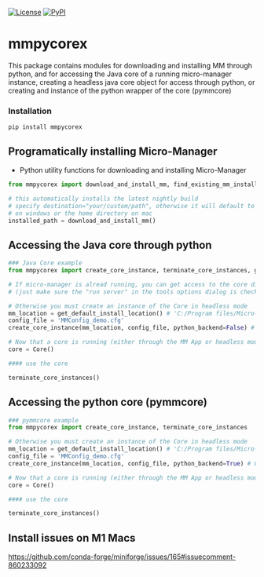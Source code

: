[![License](https://img.shields.io/pypi/l/mmpycorex.svg)](https://github.com/micro-manager/mmpycorex/raw/master/LICENSE)
[![PyPI](https://img.shields.io/pypi/v/mmpycorex.svg)](https://pypi.org/project/mmpycorex)

# mmpycorex

This package contains modules for downloading and installing MM through python, and for accessing the Java core of
a running micro-manager instance, creating a headless java core object for access through python, or creating and instance of
the python wrapper of the core (pymmcore)

### Installation

`pip install mmpycorex`

## Programatically installing Micro-Manager
- Python utility functions for downloading and installing Micro-Manager
```python
from mmpycorex import download_and_install_mm, find_existing_mm_install

# this automatically installs the latest nightly build
# specify destination="your/custom/path", otherwise it will default to 'C:/Program files/Micro-Manager/'
# on windows or the home directory on mac
installed_path = download_and_install_mm()
```

## Accessing the Java core through python
```python
### Java Core example
from mmpycorex import create_core_instance, terminate_core_instances, get_default_install_location

# If micro-manager is alread running, you can get access to the core directly
# (just make sure the "run server" in the tools options dialog is checked)

# Otherwise you must create an instance of the Core in headless mode
mm_location = get_default_install_location() # 'C:/Program files/Micro-Manager/'
config_file = 'MMConfig_demo.cfg'
create_core_instance(mm_location, config_file, python_backend=False) # Create a remote MMCoreJ object

# Now that a core is running (either through the MM App or headless mode), create an object to access it
core = Core()

#### use the core

terminate_core_instances() 
```

## Accessing the python core (pymmcore)
```python
### pymmcore example
from mmpycorex import create_core_instance, terminate_core_instances

# Otherwise you must create an instance of the Core in headless mode
mm_location = get_default_install_location() # 'C:/Program files/Micro-Manager/'
config_file = 'MMConfig_demo.cfg'
create_core_instance(mm_location, config_file, python_backend=True) # Create pymmcore instance

# Now that a core is running (either through the MM App or headless mode), create an object to access it
core = Core()

#### use the core

terminate_core_instances() 
```

## Install issues on M1 Macs

https://github.com/conda-forge/miniforge/issues/165#issuecomment-860233092

   
